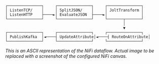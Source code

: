 ```
┌───────────────┐     ┌───────────────┐     ┌───────────────┐
│ ListenTCP/    │     │ SplitJSON/    │     │ JoltTransform │
│ ListenHTTP    ├────►│ EvaluateJSON  ├────►│               │
└───────────────┘     └───────────────┘     └───────┬───────┘
                                                    │
                                                    ▼
┌───────────────┐     ┌───────────────┐     ┌───────────────┐
│ PublishKafka  │◄────┤ UpdateAttribute│◄────┤ RouteOnAttribute│
└───────────────┘     └───────────────┘     └───────────────┘
```

*This is an ASCII representation of the NiFi dataflow. Actual image to be replaced with a screenshot of the configured NiFi canvas.*
